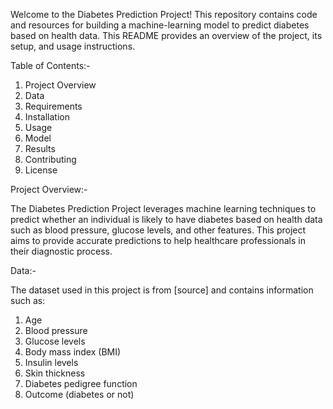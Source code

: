 Welcome to the Diabetes Prediction Project! This repository contains code and resources for building a machine-learning model to predict diabetes based on health data.
This README provides an overview of the project, its setup, and usage instructions.

Table of Contents:-

1. Project Overview
2. Data
3. Requirements
4. Installation
5. Usage
6. Model
7. Results
8. Contributing
9. License


Project Overview:-

The Diabetes Prediction Project leverages machine learning techniques to predict whether an individual is likely to have diabetes based on health data such as blood pressure,
glucose levels, and other features. This project aims to provide accurate predictions to help healthcare professionals in their diagnostic process.


Data:-

The dataset used in this project is from [source] and contains information such as:

1. Age
2. Blood pressure
3. Glucose levels
4. Body mass index (BMI)
5. Insulin levels
6. Skin thickness
7. Diabetes pedigree function
8. Outcome (diabetes or not)
